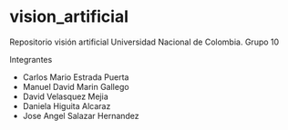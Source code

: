 # vision_artificial
Repositorio visión artificial Universidad Nacional de Colombia. Grupo 10

Integrantes

* Carlos Mario Estrada Puerta
* Manuel David Marin Gallego
* David Velasquez Mejia
* Daniela Higuita Alcaraz
* Jose Angel Salazar Hernandez
